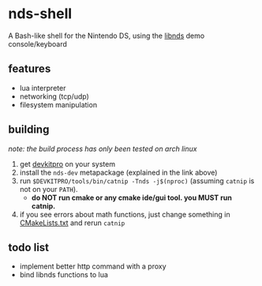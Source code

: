 # nds-shell
A Bash-like shell for the Nintendo DS, using the [libnds](https://github.com/devkitPro/libnds) demo console/keyboard

## features
- lua interpreter
- networking (tcp/udp)
- filesystem manipulation

## building
*note: the build process has only been tested on arch linux*

1. get [devkitpro](https://devkitpro.org/wiki/Getting_Started) on your system
2. install the `nds-dev` metapackage (explained in the link above)
3. run `$DEVKITPRO/tools/bin/catnip -Tnds -j$(nproc)` (assuming `catnip` is not on your `PATH`).
	- **do NOT run cmake or any cmake ide/gui tool. you MUST run catnip.**
4. if you see errors about math functions, just change something in [CMakeLists.txt](./CMakeLists.txt) and rerun `catnip`

## todo list
- implement better http command with a proxy
- bind libnds functions to lua
